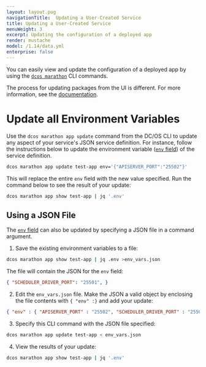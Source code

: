 ```yaml
---
layout: layout.pug
navigationTitle:  Updating a User-Created Service
title: Updating a User-Created Service
menuWeight: 3
excerpt: Updating the configuration of a deployed app
render: mustache
model: /1.14/data.yml
enterprise: false
---
```



You can easily view and update the configuration of a deployed app by using the [`dcos marathon`](/mesosphere/dcos/1.14/cli/command-reference/dcos-marathon/) CLI commands.

The process for updating packages from the UI is different. For more information, see the [documentation](/mesosphere/dcos/1.14/deploying-services/config-universe-service/).

# Update all Environment Variables

Use the `dcos marathon app update` command from the DC/OS CLI to update any aspect of your service's JSON service definition. For instance, follow the instructions below to update the environment variable ([`env` field][1]) of the service definition.

```bash
dcos marathon app update test-app env='{"APISERVER_PORT":"25502"}'
```

This will replace the entire `env` field with the new value specified. Run the command below to see the result of your update:

```bash
dcos marathon app show test-app | jq '.env'
```

## Using a JSON File

The [`env` field][1] can also be updated by specifying a JSON file in a command argument.

1. Save the existing environment variables to a file:

```bash
dcos marathon app show test-app | jq .env >env_vars.json
```

The file will contain the JSON for the `env` field:

```json
{ "SCHEDULER_DRIVER_PORT": "25501", }
```

2. Edit the `env_vars.json` file. Make the JSON a valid object by enclosing the file contents with `{ "env" :}` and add your update:

```json
{ "env" : { "APISERVER_PORT" : "25502", "SCHEDULER_DRIVER_PORT" : "25501" } }
```

3. Specify this CLI command with the JSON file specified:

```bash
dcos marathon app update test-app < env_vars.json
```

4. View the results of your update:

```bash
dcos marathon app show test-app | jq '.env'
```

 [1]: /mesosphere/dcos/1.14/cli/
